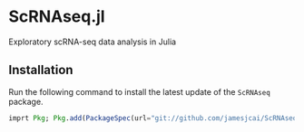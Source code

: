 # ScRNAseq.jl

Exploratory scRNA-seq data analysis in Julia

## Installation

Run the following command to install the latest update of the `ScRNAseq` package.

```julia
imprt Pkg; Pkg.add(PackageSpec(url="git://github.com/jamesjcai/ScRNAseq.jl.git"))
```
